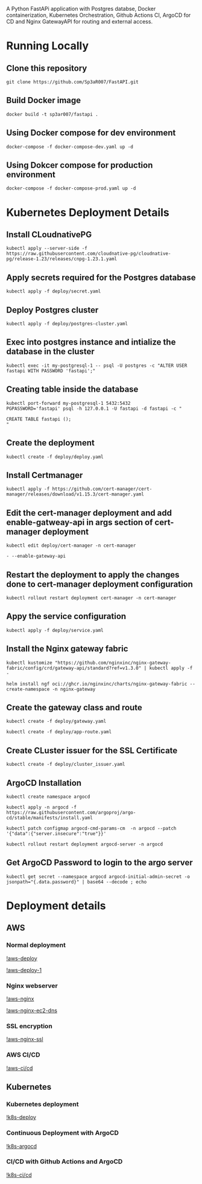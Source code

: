 A Python FastAPi application with Postgres databse, Docker containerization, Kubernetes Orchestration, Github Actions CI, ArgoCD for CD and Nginx GatewayAPI
for routing and external access.

# Running Locally

## Clone this repository
```
git clone https://github.com/Sp3aR007/FastAPI.git
```

## Build Docker image

```
docker build -t sp3ar007/fastapi .
```
## Using Docker compose for dev environment
```
docker-compose -f docker-compose-dev.yaml up -d
```
## Using Dokcer compose for production environment
```
docker-compose -f docker-compose-prod.yaml up -d
```

# Kubernetes Deployment Details 

## Install CLoudnativePG 
```
kubectl apply --server-side -f https://raw.githubusercontent.com/cloudnative-pg/cloudnative-pg/release-1.23/releases/cnpg-1.23.1.yaml
```

## Apply secrets required for the Postgres database
```
kubectl apply -f deploy/secret.yaml
```

## Deploy Postgres cluster 
```
kubectl apply -f deploy/postgres-cluster.yaml
```

## Exec into postgres instance and intialize the database in the cluster
```
kubectl exec -it my-postgresql-1 -- psql -U postgres -c "ALTER USER fastapi WITH PASSWORD 'fastapi';" 
```

## Creating table inside the database
```
kubectl port-forward my-postgresql-1 5432:5432
PGPASSWORD='fastapi' psql -h 127.0.0.1 -U fastapi -d fastapi -c "

CREATE TABLE fastapi ();
"
```

## Create the deployment 
```
kubectl create -f deploy/deploy.yaml
```

## Install Certmanager
```
kubectl apply -f https://github.com/cert-manager/cert-manager/releases/download/v1.15.3/cert-manager.yaml
```

## Edit the cert-manager deployment and add enable-gatweay-api in args section of cert-manager deployment
``` 
kubectl edit deploy/cert-manager -n cert-manager
```
``` 
- --enable-gateway-api 
```

## Restart the deployment to apply the changes done to cert-manager deployment configuration
```
kubectl rollout restart deployment cert-manager -n cert-manager
```

## Appy the service configuration
```
kubectl apply -f deploy/service.yaml
```

## Install the Nginx gateway fabric
```
kubectl kustomize "https://github.com/nginxinc/nginx-gateway-fabric/config/crd/gateway-api/standard?ref=v1.3.0" | kubectl apply -f - 
```
```
helm install ngf oci://ghcr.io/nginxinc/charts/nginx-gateway-fabric --create-namespace -n nginx-gateway
```

## Create the gateway class and route
```
kubectl create -f deploy/gateway.yaml 
```
``` 
kubectl create -f deploy/app-route.yaml
```

## Create CLuster issuer for the SSL Certificate
```  
kubectl create -f deploy/cluster_issuer.yaml
```


## ArgoCD Installation
```
kubectl create namespace argocd
```
```
kubectl apply -n argocd -f https://raw.githubusercontent.com/argoproj/argo-cd/stable/manifests/install.yaml
```
```
kubectl patch configmap argocd-cmd-params-cm  -n argocd --patch '{"data":{"server.insecure":"true"}}'
```
```
kubectl rollout restart deployment argocd-server -n argocd 
```

## Get ArgoCD Password to login to the argo server
``` 
kubectl get secret --namespace argocd argocd-initial-admin-secret -o jsonpath="{.data.password}" | base64 --decode ; echo 
```

# Deployment details

## AWS 

### Normal deployment

[!aws-deploy](images/aws-normal-deploy.png)

[!aws-deploy-1](images/aws-normal-deploy-1.png)

### Nginx webserver

[!aws-nginx](images/aws-with-nginx.png)

[!aws-nginx-ec2-dns](images/aws-with-nginx-ec2dns.png)

### SSL encryption

[!aws-nginx-ssl](images/aws-nginx-with-ssl.png)

### AWS CI/CD

[!aws-ci/cd](images/proper-deploy-with-cicd.png)


## Kubernetes 

### Kubernetes deployment

[!k8s-deploy](images/k8s-deploy.png)

### Continuous Deployment with ArgoCD

[!k8s-argocd](images/k8s-argocd.png)

### CI/CD with Github Actions and ArgoCD

[!k8s-ci/cd](images/k8s-cicd-with-argocd.png)

